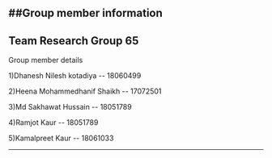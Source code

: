 ##Group member information
---

## Team Research Group 65
Group member details

1)Dhanesh Nilesh kotadiya    -- 18060499

2)Heena Mohammedhanif Shaikh -- 17072501 

3)Md Sakhawat Hussain        -- 18051789

4)Ramjot Kaur                -- 18051789

5)Kamalpreet Kaur            -- 18061033

---